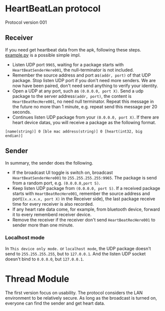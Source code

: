 # HeartBeatLan protocol

Protocol version 001

## Receiver


If you need get heartbeat data from the apk, following these steps. [example.py](script/client_example.py) is a possible simple impl.

- Listen UDP port `9965`, waiting for a package starts with `HeartBeatSenderHere001`, the null-terminator is not included.
- Remember the source address and port as`(addr, port)` of that UDP package. Stop listen UDP port if you don't need more senders. We are now have been paired, don't need send anything to verify your identity.
- Open a UDP at any port, such as `(0.0.0.0, port X)`. Send a udp package to the server address`(addr, port)`, the content is `HeartBeatRecHere001`, no need null terminator. Repeat this message in the future no more than 1 minute, e.g. repeat send this message per 20 seconds.
- Continues listen UDP package from your `(0.0.0.0, port X)`. If there are heart device datas, you will receive a package as the following format.

```
[name(string)] 0 [ble mac address(string)] 0 [heart(int32, big endian)]
```

## Sender

In summary, the sender does the following.

- If the broadcast UI toggle is switch on, broadcast `HeartBeatSenderHere001` to `255.255.255.255:9965`. The package is send from a random port, e.g. `(0.0.0.0,port S)`. 
- Keep listen UDP package from `(0.0.0.0, port S)`. If a received package starts with `HeartBeatRecHere001`, remember the source address and port(`(x.x.x.x, port X)` in the Receiver side), the last package receive time for every receiver is also recorded.
- If any heart rate data come, for example, from bluetooth device, forward it to every rememberd receiver device.
- Remove the receiver if the receiver don't send `HeartBeatRecHere001` to sender more than one minute.

### Localhost mode

In `This device only mode.` or `localhost mode`, the UDP package doesn't send to `255.255.255.255`, but to `127.0.0.1`. And the listen UDP socket doesn't bind to `0.0.0.0`, but `127.0.0.1`.

# Thread Module

The first version focus on usability. The protocol considers the LAN environment to be relatively secure. As long as the broadcast is turned on, everyone can find the sender and get heart data.
